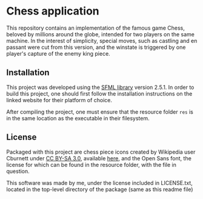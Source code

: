 # Chess application

This repository contains an implementation of the famous game Chess, beloved by millions around the globe, intended for two players on the same machine.
In the interest of simplicity, special moves, such as castling and en passant were cut from this version, and the winstate is triggered by one player's capture of the enemy king piece.

## Installation

This project was developed using the [SFML library](https://www.sfml-dev.org/) version 2.5.1. In order to build this project, one should first follow the installation instructions on the linked website for their platform of choice.

After compiling the project, one must ensure that the resource folder `res` is in the same location as the executable in their filesystem.

## License

Packaged with this project are chess piece icons created by Wikipedia user Cburnett under [CC BY-SA 3.0](https://creativecommons.org/licenses/by-sa/3.0/deed.en), available [here](https://en.wikipedia.org/wiki/User:Cburnett/GFDL_images/Chess), and the Open Sans font, the license for which can be found in the resource folder, with the file in question.

This software was made by me, under the license included in LICENSE.txt, located in the top-level directory of the package (same as this readme file)

